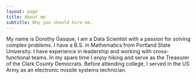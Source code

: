 ```yaml
---
layout: page
title: About me
subtitle: Why you should hire me.
---
```


My name is Dorothy Gasque, I am a Data Scientist with a passion for solving complex problems. I have a B.S. in Mathematics from Portland State University. I have experience in leadership and working with cross-functional teams. In my spare time I enjoy hiking and serve as the Treasurer of the Clark County Democrats. Before attending college, I served in the US Army as an electronic missile systems technician. 
